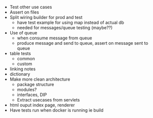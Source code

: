 - Test other use cases
- Assert on files
- Split wiring builder for prod and test 
    - have test example for using map instead of actual db
    - needed for messages/queue testing (maybe??)
- Use of queue
    - when consume message from queue
    - produce message and send to queue, assert on message sent to queue
- table tests
    - common
    - custom
- linking notes
- dictionary
- Make more clean architecture
    - package structure
    - modules?
    - interfaces, DIP
    - Extract usecases from servlets
- html ouput index page, renderer
- Have tests run when docker is running ie build
